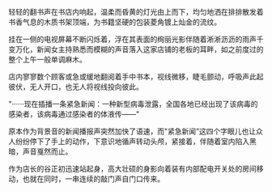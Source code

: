 轻轻的翻书声在书店内响起，温柔而昏黄的灯光由上而下，均匀地洒在排排散发着书香气息的木质书架顶端，为书籍坚硬的包装菱角镀上灿金的流纹。

挂在一侧的电视屏幕不断闪烁着，浮在其表面的绚丽光影伴随着淅淅沥沥的雨声千变万化，新闻女主持熟悉而模糊的声音落入这家店铺的老板的耳畔，如之前度过的整个上午一般单调麻木。

店内寥寥数个顾客或急或缓地翻阅着手中书本，视线微移，睫毛颤动，呼吸声此起彼伏，无人开口，也无人将视线投向彼此。

"······现在插播一条紧急新闻：一种新型病毒泄露，全国各地已经出现了该病毒的感染者，该病毒通过感染者的体液传——"

原本作为背景音的新闻播报声突然加快了语速，而"紧急新闻”这四个字眼儿也让众人纷纷停下了手上的动作，下意识地循声转动头颅，紧接着，伴随着室内陷入黑暗，声音戛然而止。

作为店长的谷正初迅速站起身，高大壮硕的身影向着装有内部配电开关处的房间移动，也就在同时，一串连续的敲门声自门口传来。